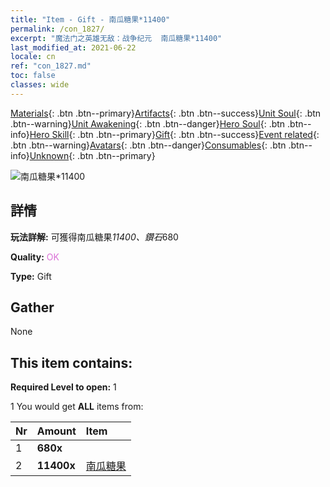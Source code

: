 ```yaml
---
title: "Item - Gift - 南瓜糖果*11400"
permalink: /con_1827/
excerpt: "魔法门之英雄无敌：战争纪元  南瓜糖果*11400"
last_modified_at: 2021-06-22
locale: cn
ref: "con_1827.md"
toc: false
classes: wide
---
```

 [Materials](/ItemsCN/){: .btn .btn--primary}[Artifacts](/ItemsCN/Artifacts/){: .btn .btn--success}[Unit Soul](/ItemsCN/UnitSoul/){: .btn .btn--warning}[Unit Awakening](/ItemsCN/UnitAwakening/){: .btn .btn--danger}[Hero Soul](/ItemsCN/HeroSoul/){: .btn .btn--info}[Hero Skill](/ItemsCN/HeroSkill/){: .btn .btn--primary}[Gift](/ItemsCN/Gift/){: .btn .btn--success}[Event related](/ItemsCN/Events/){: .btn .btn--warning}[Avatars](/ItemsCN/Avatars/){: .btn .btn--danger}[Consumables](/ItemsCN/Consumables/){: .btn .btn--info}[Unknown](/ItemsCN/Unknown/){: .btn .btn--primary}

 ![南瓜糖果*11400](/images/t/i_907448.png)

## 詳情
 **玩法詳解:** 可獲得南瓜糖果*11400、鑽石*680

 **Quality:** <span style="color: #DA70D6">OK</span>

 **Type:** Gift

## Gather

  None

## This item contains:

 **Required Level to open:** 1

 1 You would get **ALL** items  from:

  | Nr | Amount |     Item    |
  |:---|:-------|:------------|
  | 1 |  **680x** | <i class="fas fa-gem"/> |  | 
  | 2 |  **11400x** | [南瓜糖果](/cn/Items/con_1086/) |  | 
